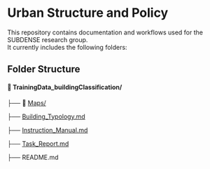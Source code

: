 # Urban Structure and Policy

This repository contains documentation and workflows used for the SUBDENSE research group.  
It currently includes the following folders:


## Folder Structure
#### 📁 TrainingData_buildingClassification/
  
  ├── 📁 [Maps/](./TrainingData_buildingClassification/Maps/)
                    
  ├── [Building_Typology.md](./TrainingData_buildingClassification/Building_Typology.md)

  ├── [Instruction_Manual.md](./TrainingData_buildingClassification/Instruction_Manual.md)

  ├── [Task_Report.md](./TrainingData_buildingClassification/Task_Report.md)

  ├── README.md                                 

  
